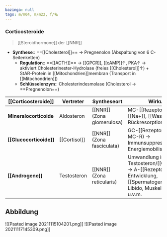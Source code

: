 ```yaml
---
bazinga: null
tags: m/m04, m/m22, f/🗞️
---
```

### Corticosteroide
> [[Steroidhormone]] der [[NNR]]
- **Synthese**:: ==[[Cholesterol]]== → Pregnenolon (Abspaltung von 6 C-Seitenketten)
	- **Regulation**:: ==[[ACTH]]== → [[GPCR]], [[cAMP]]↑, PKA↑ → aktiviert Cholesterinester-Hydrolase (freies [[Cholesterol]]↑) + StAR-Protein in [[Mitochondrien]]membran (Transport in [[Mitochondrien]])
	- **Schlüsselenzym**:: Cholesterindesmolase (Cholesterol → ==Pregnenolon==)

|[[Corticosteroide]]|Vertreter|Syntheseort|Wirkung|
|-|-|-|-|
|**Mineralocorticoide**|Aldosteron|[[NNR]] (Zona glomerulosa)|MC-[[Rezeptor]] → [[Na+]], [[Wasser]]-Rückresorption
|**[[Glucocorticoide]]**|[[Cortisol]]|[[NNR]] (Zona fasciculata)|GC-[[Rezeptor]] (teils MC-R) → Immunsuppression, Energiemobilisation u.v.m.
|**[[Androgene]]**|Testosteron|[[NNR]] (Zona reticularis)|Umwandlung in Testosteron/[[Östrogene]] → A-[[Rezeptor]] → Entwicklung, [[Spermatogenese]], Libido, Muskelmasse u.v.m.

## Abbildung
![[Pasted image 20211115104201.png]]
![[Pasted image 20211117145309.png]]